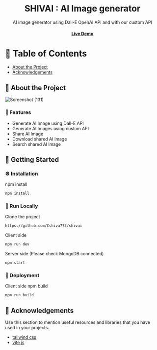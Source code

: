 <div align='center'>

<h1>SHIVAI : AI Image generator</h1>
<p>AI image generator using Dall-E OpenAI API and with our custom API</p>

<h4> <a href=https://shivai-cxiz9lbuh-cshiva773s-projects.vercel.app/>Live Demo</a> 


</div>

# :notebook_with_decorative_cover: Table of Contents

- [About the Project](#star2-about-the-project)
- [Acknowledgements](#gem-acknowledgements)


## :star2: About the Project

![Screenshot (131)](https://github.com/Cshiva773/shivai/assets/104835495/c011d657-e808-4fde-973e-65b675769885)


### :dart: Features
- Generate AI Image using Dall-E API
- Generate AI Images using custom API
- Share AI Image
- Download shared AI Image
- Search shared AI Image


## :toolbox: Getting Started

### :gear: Installation

npm install
```bash
npm install
```


### :running: Run Locally

Clone the project

```bash
https://github.com/Cshiva773/shivai
```
Client side
```bash
npm run dev
```
Server side (Please check MongoDB connected)
```bash
npm start
```


### :triangular_flag_on_post: Deployment

Client side npm build
```bash
npm run build
```


## :gem: Acknowledgements

Use this section to mention useful resources and libraries that you have used in your projects.

- [tailwind css ](https://tailwindcss.com/)
- [vite js](https://vitejs.dev/)

